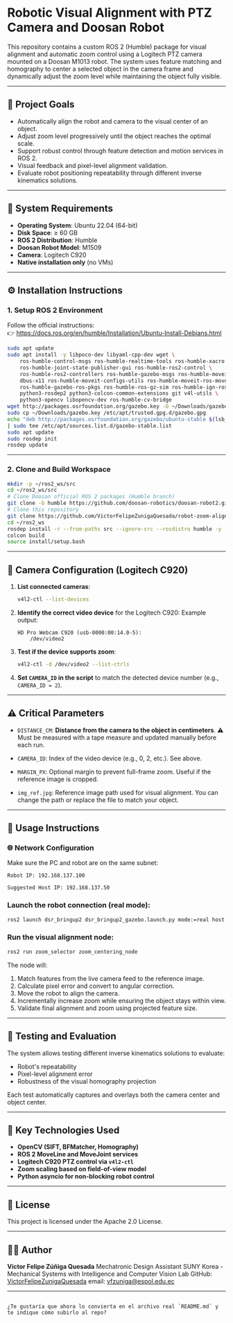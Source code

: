 
# Robotic Visual Alignment with PTZ Camera and Doosan Robot

This repository contains a custom ROS 2 (Humble) package for visual alignment and automatic zoom control using a Logitech PTZ camera mounted on a Doosan M1013 robot. The system uses feature matching and homography to center a selected object in the camera frame and dynamically adjust the zoom level while maintaining the object fully visible.

---

## 📌 Project Goals

- Automatically align the robot and camera to the visual center of an object.
- Adjust zoom level progressively until the object reaches the optimal scale.
- Support robust control through feature detection and motion services in ROS 2.
- Visual feedback and pixel-level alignment validation.
- Evaluate robot positioning repeatability through different inverse kinematics solutions.

---

## 🧩 System Requirements

- **Operating System**: Ubuntu 22.04 (64-bit)
- **Disk Space**: ≥ 60 GB
- **ROS 2 Distribution**: Humble
- **Doosan Robot Model**: M1509
- **Camera**: Logitech C920 
- **Native installation only** (no VMs)

---

## ⚙️ Installation Instructions

### 1. Setup ROS 2 Environment

Follow the official instructions:  
👉 https://docs.ros.org/en/humble/Installation/Ubuntu-Install-Debians.html

```bash
sudo apt update
sudo apt install -y libpoco-dev libyaml-cpp-dev wget \
    ros-humble-control-msgs ros-humble-realtime-tools ros-humble-xacro \
    ros-humble-joint-state-publisher-gui ros-humble-ros2-control \
    ros-humble-ros2-controllers ros-humble-gazebo-msgs ros-humble-moveit-msgs \
    dbus-x11 ros-humble-moveit-configs-utils ros-humble-moveit-ros-move-group \
    ros-humble-gazebo-ros-pkgs ros-humble-ros-gz-sim ros-humble-ign-ros2-control \
    python3-rosdep2 python3-colcon-common-extensions git v4l-utils \
    python3-opencv libopencv-dev ros-humble-cv-bridge
wget http://packages.osrfoundation.org/gazebo.key -O ~/Downloads/gazebo.key
sudo cp ~/Downloads/gazebo.key /etc/apt/trusted.gpg.d/gazebo.gpg
echo "deb http://packages.osrfoundation.org/gazebo/ubuntu-stable $(lsb_release -cs) main" \
| sudo tee /etc/apt/sources.list.d/gazebo-stable.list
sudo apt update
sudo rosdep init
rosdep update
````

---

### 2. Clone and Build Workspace

```bash
mkdir -p ~/ros2_ws/src
cd ~/ros2_ws/src
# Clone Doosan official ROS 2 packages (Humble branch)
git clone -b humble https://github.com/doosan-robotics/doosan-robot2.git
# Clone this repository
git clone https://github.com/VictorFelipeZunigaQuesada/robot-zoom-alignment.git
cd ~/ros2_ws
rosdep install -r --from-paths src --ignore-src --rosdistro humble -y
colcon build
source install/setup.bash
```

---

## 🎥 Camera Configuration (Logitech C920)

1. **List connected cameras**:

   ```bash
   v4l2-ctl --list-devices
   ```

2. **Identify the correct video device** for the Logitech C920:
   Example output:

   ```
   HD Pro Webcam C920 (usb-0000:00:14.0-5):
       /dev/video2
   ```

3. **Test if the device supports zoom**:

   ```bash
   v4l2-ctl -d /dev/video2 --list-ctrls
   ```

4. **Set `CAMERA_ID` in the script** to match the detected device number (e.g., `CAMERA_ID = 2`).

---

## ⚠️ Critical Parameters

* `DISTANCE_CM`: **Distance from the camera to the object in centimeters**.
  ⚠️ Must be measured with a tape measure and updated manually before each run.

* `CAMERA_ID`: Index of the video device (e.g., 0, 2, etc.). See above.

* `MARGIN_PX`: Optional margin to prevent full-frame zoom. Useful if the reference image is cropped.

* `img_ref.jpg`: Reference image path used for visual alignment.
  You can change the path or replace the file to match your object.

---

## 🚀 Usage Instructions
### 🌐 Network Configuration

Make sure the PC and robot are on the same subnet:

    Robot IP: 192.168.137.100

    Suggested Host IP: 192.168.137.50
### Launch the robot connection (real mode):

```bash
ros2 launch dsr_bringup2 dsr_bringup2_gazebo.launch.py mode:=real host:=192.168.137.100 model:=m1509
```

### Run the visual alignment node:

```bash
ros2 run zoom_selector zoom_centering_node
```

The node will:

1. Match features from the live camera feed to the reference image.
2. Calculate pixel error and convert to angular correction.
3. Move the robot to align the camera.
4. Incrementally increase zoom while ensuring the object stays within view.
5. Validate final alignment and zoom using projected feature size.

---

## 🧪 Testing and Evaluation

The system allows testing different inverse kinematics solutions to evaluate:

* Robot's repeatability
* Pixel-level alignment error
* Robustness of the visual homography projection

Each test automatically captures and overlays both the camera center and object center.

---

## 🧠 Key Technologies Used

* **OpenCV (SIFT, BFMatcher, Homography)**
* **ROS 2 MoveLine and MoveJoint services**
* **Logitech C920 PTZ control via `v4l2-ctl`**
* **Zoom scaling based on field-of-view model**
* **Python asyncio for non-blocking robot control**

---

## 📄 License

This project is licensed under the Apache 2.0 License.

---

## 👨‍💻 Author

**Víctor Felipe Zúñiga Quesada**
Mechatronic Design Assistant
SUNY Korea - Mechanical Systems with Intelligence and Computer Vision Lab
GitHub: [VictorFelipeZunigaQuesada](https://github.com/VictorFelipeZunigaQuesada)
email: vfzuniga@espol.edu.ec

---

```

¿Te gustaría que ahora lo convierta en el archivo real `README.md` y te indique cómo subirlo al repo?
```
